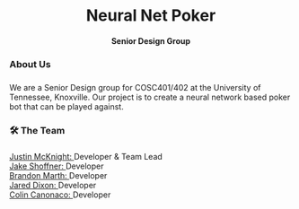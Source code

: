 <div align="center">
    <h1>Neural Net Poker</h1>
    <h4>Senior Design Group</h4>
</div>

###


###

<h3 align="left">About Us</h3>

###

<p align="left">
We are a Senior Design group for COSC401/402 at the University of Tennessee, Knoxville. Our project is to create a neural network based poker bot that can be played against.
</p>

###

<h3 align="left">🛠 The Team</h3>

###

<div align="left">
    <div>
        <a href="https://github.com/JMcknight75" target="_blank">
            Justin McKnight:
        </a>
        Developer & Team Lead
    </div>
    <div>
        <a href="https://github.com/Jxk0be" target="_blank">
            Jake Shoffner:
        </a>
        Developer
    </div>
    <div>
        <a href="https://github.com/Brandon-Marth" target="_blank">
            Brandon Marth:
        </a>
        Developer
    </div>
    <div>
        <a href="https://github.com/jdixon34-cs340" target="_blank">
            Jared Dixon:
        </a>
        Developer
    </div>
    <div>
        <a href="https://github.com/ColinC5" target="_blank">
            Colin Canonaco:
        </a>
        Developer
    </div>
</div>
